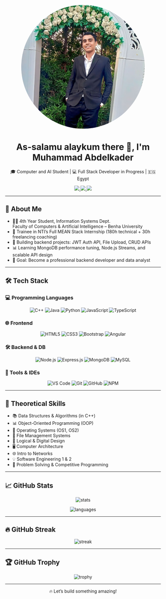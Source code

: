 <p align="center">
  <img src="mohamed.jpg" alt="Profile Photo" width="400" height="400" style="border-radius: 50%;">
</p>


<h1 align="center">As-salamu alaykum there 👋, I'm Muhammad Abdelkader</h1>

<p align="center">
  🎓 Computer and AI Student | 💻 Full Stack Developer in Progress | 🇪🇬 Egypt  
</p>

<p align="center">
  <a href="mailto:moha7med.abdelkader@gmail.com">
    <img src="https://img.shields.io/badge/Gmail-D14836?style=for-the-badge&logo=gmail&logoColor=white" />
  </a>
  <a href="https://www.linkedin.com/in/muhammadabdelkader/" target="_blank">
    <img src="https://img.shields.io/badge/LinkedIn-blue?style=for-the-badge&logo=linkedin&logoColor=white" />
  </a>
  <a href="https://wa.me/201020750519">
    <img src="https://img.shields.io/badge/WhatsApp-25D366?style=for-the-badge&logo=whatsapp&logoColor=white" />
  </a>
</p>

---

## 🚀 About Me

- 👨‍🎓 4th Year Student, Information Systems Dept.  
  Faculty of Computers & Artificial Intelligence – Benha University  
- 🧪 Trainee in NTI’s Full MEAN Stack Internship (180h technical + 30h freelancing coaching)  
- 🔧 Building backend projects: JWT Auth API, File Upload, CRUD APIs  
- 📊 Learning MongoDB performance tuning, Node.js Streams, and scalable API design  
- 🎯 Goal: Become a professional backend developer and data analyst

---

## 🛠️ Tech Stack

### 💻 Programming Languages

<p align="center">
  <img src="https://cdn.jsdelivr.net/gh/devicons/devicon/icons/cplusplus/cplusplus-original.svg" width="40" title="C++"/>
  <img src="https://cdn.jsdelivr.net/gh/devicons/devicon/icons/java/java-original.svg" width="40" title="Java"/>
  <img src="https://cdn.jsdelivr.net/gh/devicons/devicon/icons/python/python-original.svg" width="40" title="Python"/>
  <img src="https://cdn.jsdelivr.net/gh/devicons/devicon/icons/javascript/javascript-original.svg" width="40" title="JavaScript"/>
  <img src="https://cdn.jsdelivr.net/gh/devicons/devicon/icons/typescript/typescript-original.svg" width="40" title="TypeScript"/>
</p>

### 🌐 Frontend

<p align="center">
  <img src="https://cdn.jsdelivr.net/gh/devicons/devicon/icons/html5/html5-original.svg" width="40" title="HTML5"/>
  <img src="https://cdn.jsdelivr.net/gh/devicons/devicon/icons/css3/css3-original.svg" width="40" title="CSS3"/>
  <img src="https://cdn.jsdelivr.net/gh/devicons/devicon/icons/bootstrap/bootstrap-original.svg" width="40" title="Bootstrap"/>
  <img src="https://cdn.jsdelivr.net/gh/devicons/devicon/icons/angularjs/angularjs-original.svg" width="40" title="Angular"/>
</p>

### 🛠 Backend & DB

<p align="center">
  <img src="https://cdn.jsdelivr.net/gh/devicons/devicon/icons/nodejs/nodejs-original.svg" width="40" title="Node.js"/>
  <img src="https://cdn.jsdelivr.net/gh/devicons/devicon/icons/express/express-original.svg" width="40" title="Express.js"/>
  <img src="https://cdn.jsdelivr.net/gh/devicons/devicon/icons/mongodb/mongodb-original.svg" width="40" title="MongoDB"/>
  <img src="https://cdn.jsdelivr.net/gh/devicons/devicon/icons/mysql/mysql-original.svg" width="40" title="MySQL"/>
</p>

### 🔧 Tools & IDEs

<p align="center">
  <img src="https://cdn.jsdelivr.net/gh/devicons/devicon/icons/vscode/vscode-original.svg" width="40" title="VS Code"/>
  <img src="https://cdn.jsdelivr.net/gh/devicons/devicon/icons/git/git-original.svg" width="40" title="Git"/>
  <img src="https://cdn.jsdelivr.net/gh/devicons/devicon/icons/github/github-original.svg" width="40" title="GitHub"/>
  <img src="https://cdn.jsdelivr.net/gh/devicons/devicon/icons/npm/npm-original-wordmark.svg" width="40" title="NPM"/>
</p>

---

## 🧠 Theoretical Skills

- 📚 Data Structures & Algorithms (in C++)
- 📊 Object-Oriented Programming (OOP)
- 🧵 Operating Systems (OS1, OS2)
- 💾 File Management Systems
- 🧮 Logical & Digital Design
- 🖥️ Computer Architecture
- 🌐 Intro to Networks
- 💡 Software Engineering 1 & 2
- 🧠 Problem Solving & Competitive Programming

---

## 📈 GitHub Stats

<p align="center">
  <img src="https://github-readme-stats.vercel.app/api?username=MuhammadAbdelkader&show_icons=true&theme=radical" alt="stats"/>
</p>

<p align="center">
  <img src="https://github-readme-stats.vercel.app/api/top-langs/?username=MuhammadAbdelkader&layout=compact&theme=radical" alt="languages"/>
</p>

---

## 🔥 GitHub Streak

<p align="center">
  <img src="https://github-readme-streak-stats.herokuapp.com/?user=MuhammadAbdelkader&theme=tokyonight" alt="streak"/>
</p>

---

## 🏆 GitHub Trophy

<p align="center">
  <img src="https://github-profile-trophy.vercel.app/?username=MuhammadAbdelkader&theme=dracula" alt="trophy"/>
</p>

---

<p align="center">🔥 Let’s build something amazing!</p>
